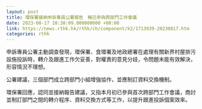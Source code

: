 ```yaml
---
layout: post
title: 環保署接納申訴專員公署報告　稱已參與跨部門工作會議
date: 2023-08-17 18:38:09.000000000 +08:00
link: https://news.rthk.hk/rthk/ch/component/k2/1713939-20230817.htm
categories: rthk
---
```


申訴專員公署主動調查發現，環保署、食環署及地政總署在處理有關新界村屋排污設施投訴時，轉介及跟進工作欠妥善，對權責的意見分歧，令問題未能有效解決，形容情況不理想。

公署建議，三個部門成立跨部門小組增強協作，並應制訂資料交換機制。

環保署回應，認同並接納報告建議，又指本月初已參與首次跨部門工作會議，商討並制訂部門之間的轉介程序、資料交換方式等工作，以提升跟進投訴個案效率。
